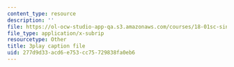 ```yaml
---
content_type: resource
description: ''
file: https://ol-ocw-studio-app-qa.s3.amazonaws.com/courses/18-01sc-single-variable-calculus-fall-2010/277d9d33acd6e753cc75729838fa0eb6_-MI0b4h3rS0.srt
file_type: application/x-subrip
resourcetype: Other
title: 3play caption file
uid: 277d9d33-acd6-e753-cc75-729838fa0eb6
---
```

